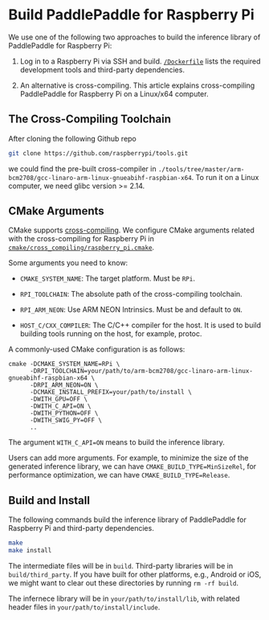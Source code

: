 # Build PaddlePaddle for Raspberry Pi

We use one of the following two approaches to build the inference library of PaddlePaddle for Raspberry Pi:

1. Log in to a Raspberry Pi via SSH and build.  [`/Dockerfile`](https://github.com/PaddlePaddle/Paddle/blob/develop/Dockerfile) lists the required development tools and third-party dependencies.

1. An alternative is cross-compiling.  This article explains cross-compiling PaddlePaddle for Raspberry Pi on a Linux/x64 computer.

## The Cross-Compiling Toolchain

After cloning the following Github repo

```bash
git clone https://github.com/raspberrypi/tools.git
```

we could find the pre-built cross-compiler in `./tools/tree/master/arm-bcm2708/gcc-linaro-arm-linux-gnueabihf-raspbian-x64`.  To run it on a Linux computer, we need glibc version >= 2.14.

## CMake Arguments

CMake supports [cross-compiling](https://cmake.org/cmake/help/v3.0/manual/cmake-toolchains.7.html#cross-compiling).  We configure CMake arguments related with the cross-compiling for Raspberry Pi in [`cmake/cross_compiling/raspberry_pi.cmake`](https://github.com/PaddlePaddle/Paddle/blob/develop/cmake/cross_compiling/raspberry_pi.cmake).

Some arguments you need to know:

- `CMAKE_SYSTEM_NAME`: The target platform.  Must be `RPi`.

- `RPI_TOOLCHAIN`: The absolute path of the cross-compiling toolchain.

- `RPI_ARM_NEON`: Use ARM NEON Intrinsics. Must be and default to `ON`.

- `HOST_C/CXX_COMPILER`: The C/C++ compiler for the host.  It is used to build building tools running on the host, for example, protoc.

A commonly-used CMake configuration is as follows:

```
cmake -DCMAKE_SYSTEM_NAME=RPi \
      -DRPI_TOOLCHAIN=your/path/to/arm-bcm2708/gcc-linaro-arm-linux-gnueabihf-raspbian-x64 \
      -DRPI_ARM_NEON=ON \
      -DCMAKE_INSTALL_PREFIX=your/path/to/install \
      -DWITH_GPU=OFF \
      -DWITH_C_API=ON \
      -DWITH_PYTHON=OFF \
      -DWITH_SWIG_PY=OFF \
      ..
```

The argument `WITH_C_API=ON` means to build the inference library.

Users can add more arguments.  For example, to minimize the size of the generated inference library, we can have `CMAKE_BUILD_TYPE=MinSizeRel`, for performance optimization, we can have `CMAKE_BUILD_TYPE=Release`.

## Build and Install

The following commands build the inference library of PaddlePaddle for Raspberry Pi and third-party dependencies.

```bash
make
make install
```

The intermediate files will be in `build`.  Third-party libraries will be in `build/third_party`.  If you have built for other platforms, e.g., Android or iOS, we might want to clear out these directories by running `rm -rf build`.

The infernece library will be in `your/path/to/install/lib`, with related header files in `your/path/to/install/include`.

